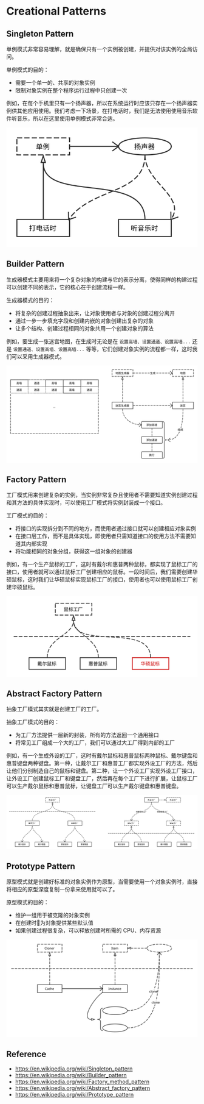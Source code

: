 # Creational Patterns

## Singleton Pattern

单例模式非常容易理解，就是确保只有一个实例被创建，并提供对该实例的全局访问。

单例模式的目的：

* 需要一个单一的、共享的对象实例
* 限制对象实例在整个程序运行过程中只创建一次

例如，在每个手机里只有一个扬声器，所以在系统运行时应该只存在一个扬声器实例供其他应用使用。我们考虑一下场景，在打电话时，我们是无法使用使用音乐软件听音乐，所以在这里使用单例模式非常合适。

![Singleton Pattern](images/singleton-pattern.svg)

## Builder Pattern

生成器模式主要用来将一个复杂对象的构建与它的表示分离，使得同样的构建过程可以创建不同的表示，它的核心在于创建流程一样。

生成器模式的目的：

* 将复杂的创建过程抽象出来，让对象使用者与对象的创建过程分离开
* 通过一步一步填充字段和创建内嵌的对象创建出复杂的对象
* 让多个结构、创建过程相同的对象共用一个创建对象的算法

例如，要生成一张迷宫地图，在生成时无论是在 `设置高墙、设置通道、设置高墙...` 还是 `设置通道、设置高墙、设置高墙...` 等等，它们创建对象实例的流程都一样，这时我们可以采用生成器模式。

![Builder Pattern](images/builder-pattern.svg)

## Factory Pattern

工厂模式用来创建复杂的实例，当实例非常复杂且使用者不需要知道实例创建过程和其方法的具体实现时，可以使用工厂模式将实例封装成一个接口。

工厂模式的目的：

* 将接口的实现拆分到不同的地方，而使用者通过接口就可以创建相应对象实例
* 在接口层工作，而不是具体实现，即使用者只需知道接口的使用方法不需要知道其内部实现
* 将功能相同的对象分组，获得这一组对象的创建器

例如，有一个生产鼠标的工厂，这时有戴尔和惠普两种鼠标，都实现了鼠标工厂的接口，使用者就可以通过鼠标工厂创建相应的鼠标。一段时间后，我们需要创建华硕鼠标，这时我们让华硕鼠标实现鼠标工厂的接口，使用者也可以使用鼠标工厂创建华硕鼠标。

![Factory Pattern](images/factory-pattern.svg)

## Abstract Factory Pattern

抽象工厂模式其实就是创建工厂的工厂。

抽象工厂模式的目的：

* 为工厂方法提供一层新的封装，所有的方法返回一个通用接口
* 将常见工厂组成一个大的工厂，我们可以通过大工厂得到内部的工厂

例如，有一个生成外设的工厂，这时有戴尔鼠标和惠普鼠标两种鼠标、戴尔键盘和惠普键盘两种键盘。第一种，让戴尔工厂和惠普工厂都实现外设工厂的方法，然后让他们分别制造自己的鼠标和键盘。第二种，让一个外设工厂实现外设工厂接口，让外设工厂创建鼠标工厂和键盘工厂，然后再在每个工厂下进行扩展，让鼠标工厂可以生产戴尔鼠标和惠普鼠标，让键盘工厂可以生产戴尔键盘和惠普键盘。

![Abstract Factory Pattern](images/abstract-factory-pattern.svg)

## Prototype Pattern

原型模式就是创建好标准的对象实例作为原型，当需要使用一个对象实例时，直接将相应的原型深度复制一份拿来使用就可以了。

原型模式的目的：

* 维护一组用于被克隆的对象实例
* 在创建时为对象提供某些默认值
* 如果创建过程很复杂，可以释放创建时所需的 CPU、内存资源

![Prototype Pattern](images/prototype-pattern.svg)

## Reference

* https://en.wikipedia.org/wiki/Singleton_pattern
* https://en.wikipedia.org/wiki/Builder_pattern
* https://en.wikipedia.org/wiki/Factory_method_pattern
* https://en.wikipedia.org/wiki/Abstract_factory_pattern
* https://en.wikipedia.org/wiki/Prototype_pattern
